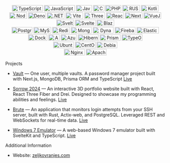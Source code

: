 <p align="center">
    <img width="97" height="20" src="https://img.shields.io/badge/typescript-%23007ACC.svg?style=for-the-badge&logo=typescript&logoColor=white" alt="TypeScript">
    <img width="97" height="20" src="https://img.shields.io/badge/javascript-%23323330.svg?style=for-the-badge&logo=javascript&logoColor=%23F7DF1E" alt="JavaScript">
    <img width="50" height="20" src="https://img.shields.io/badge/java-%23ED8B00.svg?style=for-the-badge&logo=openjdk&logoColor=white" alt="Java">
    <img width="35" height="20" src="https://img.shields.io/badge/c%23-%23239120.svg?style=for-the-badge&logo=csharp&logoColor=white" alt="CSharp">
    <img width="50" height="20" src="https://img.shields.io/badge/php-%23777BB4.svg?style=for-the-badge&logo=php&logoColor=white" alt="PHP">
    <img width="55" height="20" src="https://img.shields.io/badge/rust-%23000000.svg?style=for-the-badge&logo=rust&logoColor=white" alt="RUST">
    <img width="55" height="20" src="https://img.shields.io/badge/Kotlin-B125EA?style=for-the-badge&logo=kotlin&logoColor=white" alt="Kotlin">
    <br>
    <img width="55" height="20" src="https://img.shields.io/badge/node.js-6DA55F?style=for-the-badge&logo=node.js&logoColor=white" alt="NodeJS">
    <img width="55" height="20" src="https://img.shields.io/badge/deno%20js-000000?style=for-the-badge&logo=deno&logoColor=white" alt="DenoJS">
    <img width="55" height="20" src="https://img.shields.io/badge/.NET-5C2D91?style=for-the-badge&logo=.net&logoColor=white" alt=".NET">
    <img width="55" height="20" src="https://img.shields.io/badge/vite-%23646CFF.svg?style=for-the-badge&logo=vite&logoColor=white" alt="Vite">
    <img width="65" height="20" src="https://img.shields.io/badge/threejs-black?style=for-the-badge&logo=three.js&logoColor=white" alt="ThreeJS">
    <img width="55" height="20" src="https://img.shields.io/badge/react-%2320232a.svg?style=for-the-badge&logo=react&logoColor=%2361DAFB" alt="React">
    <img width="55" height="20" src="https://img.shields.io/badge/next%20js-000000?style=for-the-badge&logo=nextdotjs&logoColor=white" alt="NextJS">
    <img width="55" height="20" src="https://img.shields.io/badge/vuejs-%2335495e.svg?style=for-the-badge&logo=vuedotjs&logoColor=%234FC08D" alt="VueJS">
    <img width="55" height="20" src="https://img.shields.io/badge/svelte-%23f1413d.svg?style=for-the-badge&logo=svelte&logoColor=white" alt="Svelte">
    <img width="65" height="20" src="https://img.shields.io/badge/SvelteKit-%23f1413d.svg?style=for-the-badge&logo=svelte&logoColor=white" alt="SvelteKit">
    <img width="55" height="20" src="https://img.shields.io/badge/Blazor-512BD4?style=for-the-badge&logo=blazor&logoColor=white" alt="Blazor">
    <br>
    <img width="65" height="20" src="https://img.shields.io/badge/postgres-%23316192.svg?style=for-the-badge&logo=postgresql&logoColor=white" alt="Postgres">
    <img width="55" height="20" src="https://img.shields.io/badge/MySQL-005C84?style=for-the-badge&logo=mysql&logoColor=white" alt="MySQL">
    <img width="55" height="20" src="https://img.shields.io/badge/redis-%23DD0031.svg?&style=for-the-badge&logo=redis&logoColor=white" alt="Redis">
    <img width="65" height="20" src="https://img.shields.io/badge/MongoDB-%234ea94b.svg?style=for-the-badge&logo=mongodb&logoColor=white" alt="MongoDB">
    <img width="65" height="20" src="https://img.shields.io/badge/DynamoDB-4053D6?style=for-the-badge&logo=Amazon%20DynamoDB&logoColor=white" alt="DynamoDB">
    <img width="65" height="20" src="https://img.shields.io/badge/firebase-%23039BE5.svg?style=for-the-badge&logo=firebase" alt="Firebase">
    <img width="70" height="20" src="https://img.shields.io/badge/ElasticSearch-005571?style=for-the-badge&logo=elasticsearch" alt="ElasticSearch">
    <br>
    <img width="60" height="20" src="https://img.shields.io/badge/docker-%230db7ed.svg?style=for-the-badge&logo=docker&logoColor=white" alt="Docker">
    <img width="35" height="20" src="https://img.shields.io/badge/AWS-%23FF9900.svg?style=for-the-badge&logo=amazon-aws&logoColor=white" alt="AWS">
    <img width="50" height="20" src="https://img.shields.io/badge/azure-%230072C6.svg?style=for-the-badge&logo=microsoftazure&logoColor=white" alt="Azure">
    <img width="65" height="20" src="https://img.shields.io/badge/Hibernate-59666C?style=for-the-badge&logo=Hibernate&logoColor=white" alt="Hibernate">
    <img width="65" height="20" src="https://img.shields.io/badge/Prisma-3982CE?style=for-the-badge&logo=Prisma&logoColor=white" alt="Prisma">
    <img width="65" height="20" src="https://img.shields.io/badge/typeorm-FE0803?style=for-the-badge&logo=typeorm&logoColor=white" alt="TypeORM">
    <br>
    <img width="65" height="20" src="https://img.shields.io/badge/Ubuntu-E95420?style=for-the-badge&logo=ubuntu&logoColor=white" alt="Ubuntu">
    <img width="65" height="20" src="https://img.shields.io/badge/Cent%20OS-262577?style=for-the-badge&logo=CentOS&logoColor=white" alt="CentOS">
    <img width="65" height="20" src="https://img.shields.io/badge/Debian-A81D33?style=for-the-badge&logo=debian&logoColor=white" alt="Debian">
    <br>
    <img width="65" height="20" src="https://img.shields.io/badge/Nginx-009639?style=for-the-badge&logo=nginx&logoColor=white" alt="Nginx">
    <img width="65" height="20" src="https://img.shields.io/badge/Apache-D22128?style=for-the-badge&logo=Apache&logoColor=white" alt="Apache">
    <br>
</p>

Projects
*  [Vault](https://github.com/chomnr/vault) — One user, multiple vaults. A password manager project built with Next.js, MongoDB, Prisma ORM and TypeScript [Live](https://vault.pointless.ai/)

*  [Sorrow 2024](https://github.com/chomnr/sorrow) — An interactive 3D portfolio website built with React, React Three Fiber and Drei. Designed to showcase my programming abilities and feelings. [Live](https://zeljkovranjes.com/)

*  [Brute](https://github.com/chomnr/brute) — An application that monitors login attempts from your SSH server, built with Rust, Actix-web, and PostgreSQL. Leveraged REST and WebSockets for real-time data. [Live](https://brute.exposed/)

*  [Windows 7 Emulator](https://github.com/chomnr/win7-emulator) — A web-based Windows 7 emulator built with SvelteKit and TypeScript. [Live](https://windows7-remake.vercel.app/)

Additional Information
* Website: [zeljkovranjes.com](https://zeljkovranjes.com/)








